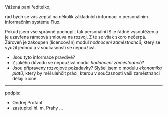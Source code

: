 ﻿---
prijemce: 
  role:
  nazev:    Ing. Petra Dederová, odbor personální, Hlavní město Praha
  ulice:    Jungmannova 35
  PSC:      11000
  mesto:    Praha 1
  DS:      
styl:       pirati-klub
vase:
  znacka:
  den:
nase:
  znacka:   ZK Pha 105/2015
  misto:    Praha
vec:        Personální informační systém
vyrizuje:   
  jmeno:    Ondřej Profant
  telefon:  +420 607 580 015
  ds:   
  mail:     ondrej.profant@praha.eu
---

Vážená paní ředitelko,

rád bych se vás zeptal na několik základních informací o personálním informačním systému Flux.

Pokud jsem vše správně pochopil, tak personální IS je řádně vysoutěžen a je uzavřena rámcová smlouva na rozvoj. Z té se však skoro nečerpá. Zároveň je zakoupen (licencován) modul *hodnocení zaměstnanců*, který se využil jednou a v současnosti se nepoužívá.

- Jsou tyto informace pravdivé?
- Z jakého důvodu se nepoužívá modul *hodnocení zaměstnanců*?
- Jsou připraveny rozvojové požadavky? Slyšel jsem o modulu *ekonomika platů*, který by měl ulehčit práci, kterou v současnosti vaši zaměstnanci dělají ručně.	

---
podpis: 
  - Ondřej Profant
  - zastupitel hl. m. Prahy
...
